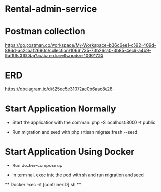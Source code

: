 # Rental-admin-service

# Postman collection
https://go.postman.co/workspace/My-Workspace~b36c6ee1-c692-409d-886d-ac2cbaf2690c/collection/10661735-73b26ca0-3b85-4ec6-a4b9-8af88c3895ba?action=share&creator=10661735

# ERD
https://dbdiagram.io/d/625ec5e31072ae0b6aac8e28

# Start Application Normally

- Start the application with the comman: php -S localhost:8000 -t public

- Run migration and seed with php artisan migrate:fresh --seed

# Start Application Using Docker
- Run docker-compose up

- In terminal, exec into the pod with sh and run migration and seed 

** Docker exec -it [containerID] sh **
